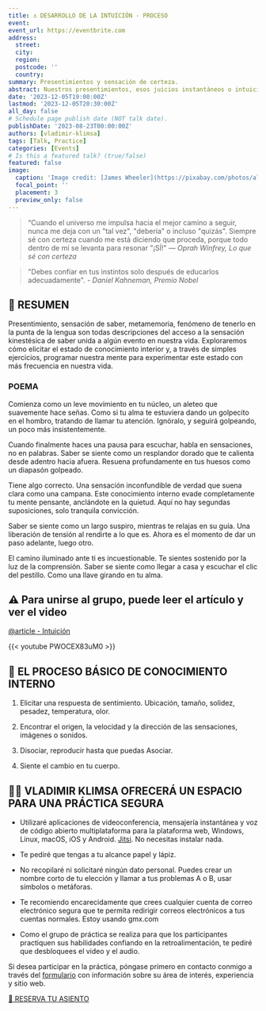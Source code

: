 ```yaml
---
title: ⚓ DESARROLLO DE LA INTUICIÓN - PROCESO
event: 
event_url: https://eventbrite.com
address:
  street: 
  city: 
  region: 
  postcode: ''
  country: 
summary: Presentimientos y sensación de certeza.
abstract: Nuestros presentimientos, esos juicios instantáneos o intuiciones que nos llegan aparentemente de la nada, a menudo nos hacen sentir muy seguros de algo, incluso si tenemos poca evidencia concreta. Los psicólogos creen que esto sucede porque nuestros cerebros son excelentes reconociendo patrones. A través de la experiencia, nuestras mentes asocian automáticamente ciertas señales o detalles con resultados particulares. Esta asociación sucede muy rápidamente a un nivel inconsciente, por lo que cuando esas señales están presentes, simplemente "sentimos" certeza sobre la conclusión sin ser plenamente conscientes de los pasos que nuestro cerebro tomó para llegar allí.
date: '2023-12-05T19:00:00Z'
lastmod: '2023-12-05T20:30:00Z'
all_day: false
# Schedule page publish date (NOT talk date).
publishDate: '2023-08-23T00:00:00Z'
authors: [vladimir-klimsa]
tags: [Talk, Practice]
categories: [Events]
# Is this a featured talk? (true/false)
featured: false
image:
  caption: 'Image credit: [James Wheeler](https://pixabay.com/photos/alberta-canada-lake-mountains-2297204/)'
  focal_point: ''
  placement: 3
  preview_only: false
---
```


> “Cuando el universo me impulsa hacia el mejor camino a seguir, nunca me deja con un "tal vez", "debería" o incluso "quizás". Siempre sé con certeza cuando me está diciendo que proceda, porque todo dentro de mí se levanta para resonar "¡SÍ!"
― *Oprah Winfrey, Lo que sé con certeza*

> "Debes confiar en tus instintos solo después de educarlos adecuadamente". - *Daniel Kahneman, Premio Nobel*

## 📄 RESUMEN

Presentimiento, sensación de saber, metamemoria, fenómeno de tenerlo en la punta de la lengua son todas descripciones del acceso a la sensación kinestésica de saber unida a algún evento en nuestra vida. Exploraremos cómo elicitar el estado de conocimiento interior y, a través de simples ejercicios, programar nuestra mente para experimentar este estado con más frecuencia en nuestra vida.

### POEMA

Comienza como un leve movimiento en tu núcleo, un aleteo que suavemente hace señas. Como si tu alma te estuviera dando un golpecito en el hombro, tratando de llamar tu atención. Ignóralo, y seguirá golpeando, un poco más insistentemente.

Cuando finalmente haces una pausa para escuchar, habla en sensaciones, no en palabras. Saber se siente como un resplandor dorado que te calienta desde adentro hacia afuera. Resuena profundamente en tus huesos como un diapasón golpeado.

Tiene algo correcto. Una sensación inconfundible de verdad que suena clara como una campana. Este conocimiento interno evade completamente tu mente pensante, anclándote en la quietud. Aquí no hay segundas suposiciones, solo tranquila convicción.

Saber se siente como un largo suspiro, mientras te relajas en su guía. Una liberación de tensión al rendirte a lo que es. Ahora es el momento de dar un paso adelante, luego otro.

El camino iluminado ante ti es incuestionable. Te sientes sostenido por la luz de la comprensión. Saber se siente como llegar a casa y escuchar el clic del pestillo. Como una llave girando en tu alma.

## ⚠️ Para unirse al grupo, puede leer el artículo y ver el video

[@article - Intuición](/es/post/20230829-certainty/)

{{< youtube PWOCEX83uM0 >}}

## 🏅 EL PROCESO BÁSICO DE CONOCIMIENTO INTERNO

1. Elicitar una respuesta de sentimiento. Ubicación, tamaño, solidez, pesadez, temperatura, olor.

2. Encontrar el origen, la velocidad y la dirección de las sensaciones, imágenes o sonidos.
  
3. Disociar, reproducir hasta que puedas Asociar.
   
4. Siente el cambio en tu cuerpo.
  
## 👨‍🦲 VLADIMIR KLIMSA OFRECERÁ UN ESPACIO PARA UNA PRÁCTICA SEGURA

- Utilizaré aplicaciones de videoconferencia, mensajería instantánea y voz de código abierto multiplataforma para la plataforma web, Windows, Linux, macOS, iOS y Android. [Jitsi](https://en.wikipedia.org/wiki/Jitsi). No necesitas instalar nada.

- Te pediré que tengas a tu alcance papel y lápiz.

- No recopilaré ni solicitaré ningún dato personal. Puedes crear un nombre corto de tu elección y llamar a tus problemas A o B, usar símbolos o metáforas.

- Te recomiendo encarecidamente que crees cualquier cuenta de correo electrónico segura que te permita redirigir correos electrónicos a tus cuentas normales. Estoy usando gmx.com

- Como el grupo de práctica se realiza para que los participantes practiquen sus habilidades confiando en la retroalimentación, te pediré que desbloquees el video y el audio.

Si desea participar en la práctica, póngase primero en contacto conmigo a través del [formulario](/es/#contacto) con información sobre su área de interés, experiencia y sitio web.

<a href="https://www.eventbrite.co.uk/o/vladimir-klimsa-69104497903" aria-label="RESERVA TU ASIENTO" class="btn btn-danger btn-block text-white">🎫 RESERVA TU ASIENTO</a>